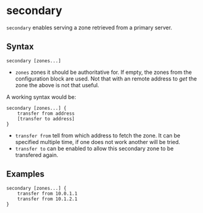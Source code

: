 # secondary

`secondary` enables serving a zone retrieved from a primary server.

## Syntax

~~~
secondary [zones...]
~~~

* `zones` zones it should be authoritative for. If empty, the zones from the configuration block
    are used. Not that with an remote address to *get* the zone the above is not that useful.

A working syntax would be:

~~~
secondary [zones...] {
    transfer from address
    [transfer to address]
}
~~~

* `transfer from` tell from which address to fetch the zone. It can be specified multiple time,
    if one does not work another will be tried.
* `transfer to` can be enabled to allow this secondary zone to be transfered again.

## Examples

~~~
secondary [zones...] {
    transfer from 10.0.1.1
    transfer from 10.1.2.1
}
~~~
